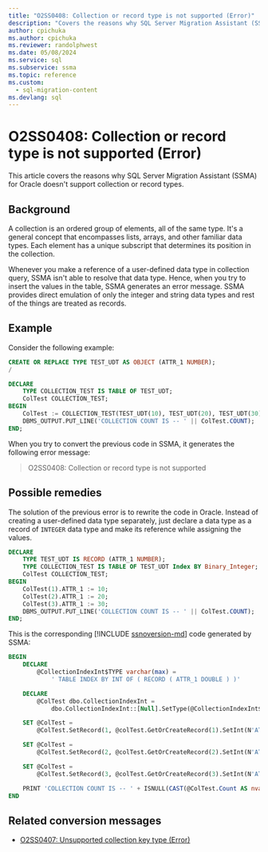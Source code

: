 ```yaml
---
title: "O2SS0408: Collection or record type is not supported (Error)"
description: "Covers the reasons why SQL Server Migration Assistant (SSMA) for Oracle does not support collection or record types."
author: cpichuka
ms.author: cpichuka
ms.reviewer: randolphwest
ms.date: 05/08/2024
ms.service: sql
ms.subservice: ssma
ms.topic: reference
ms.custom:
  - sql-migration-content
ms.devlang: sql
---
```


# O2SS0408: Collection or record type is not supported (Error)

This article covers the reasons why SQL Server Migration Assistant (SSMA) for Oracle doesn't support collection or record types.

## Background

A collection is an ordered group of elements, all of the same type. It's a general concept that encompasses lists, arrays, and other familiar data types. Each element has a unique subscript that determines its position in the collection.

Whenever you make a reference of a user-defined data type in collection query, SSMA isn't able to resolve that data type. Hence, when you try to insert the values in the table, SSMA generates an error message. SSMA provides direct emulation of only the integer and string data types and rest of the things are treated as records.

## Example

Consider the following example:

```sql
CREATE OR REPLACE TYPE TEST_UDT AS OBJECT (ATTR_1 NUMBER);
/

DECLARE
    TYPE COLLECTION_TEST IS TABLE OF TEST_UDT;
    ColTest COLLECTION_TEST;
BEGIN
    ColTest := COLLECTION_TEST(TEST_UDT(10), TEST_UDT(20), TEST_UDT(30));
    DBMS_OUTPUT.PUT_LINE('COLLECTION COUNT IS -- ' || ColTest.COUNT);
END;
```

When you try to convert the previous code in SSMA, it generates the following error message:

> O2SS0408: Collection or record type is not supported

## Possible remedies

The solution of the previous error is to rewrite the code in Oracle. Instead of creating a user-defined data type separately, just declare a data type as a record of `INTEGER` data type and make its reference while assigning the values.

```sql
DECLARE
    TYPE TEST_UDT IS RECORD (ATTR_1 NUMBER);
    TYPE COLLECTION_TEST IS TABLE OF TEST_UDT Index BY Binary_Integer;
    ColTest COLLECTION_TEST;
BEGIN
    ColTest(1).ATTR_1 := 10;
    ColTest(2).ATTR_1 := 20;
    ColTest(3).ATTR_1 := 30;
    DBMS_OUTPUT.PUT_LINE('COLLECTION COUNT IS -- ' || ColTest.COUNT);
END;
```

This is the corresponding [!INCLUDE [ssnoversion-md](../../../includes/ssnoversion-md.md)] code generated by SSMA:

```sql
BEGIN
    DECLARE
        @CollectionIndexInt$TYPE varchar(max) =
            ' TABLE INDEX BY INT OF ( RECORD ( ATTR_1 DOUBLE ) )'

    DECLARE
        @ColTest dbo.CollectionIndexInt =
            dbo.CollectionIndexInt::[Null].SetType(@CollectionIndexInt$TYPE)

    SET @ColTest =
        @ColTest.SetRecord(1, @colTest.GetOrCreateRecord(1).SetInt(N'ATTR_1', 10))

    SET @ColTest =
        @ColTest.SetRecord(2, @colTest.GetOrCreateRecord(2).SetInt(N'ATTR_1', 20))

    SET @ColTest =
        @ColTest.SetRecord(3, @colTest.GetOrCreateRecord(3).SetInt(N'ATTR_1', 30))

    PRINT 'COLLECTION COUNT IS -- ' + ISNULL(CAST(@ColTest.Count AS nvarchar(max)), '')
END
```

## Related conversion messages

- [O2SS0407: Unsupported collection key type (Error)](o2ss0407.md)
